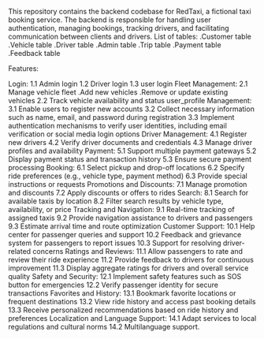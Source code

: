 This repository contains the backend codebase for RedTaxi, a fictional taxi booking service. The backend is responsible for handling user authentication, managing bookings, tracking drivers, and facilitating communication between clients and drivers.
List of tables:
.Customer table
.Vehicle table
.Driver table
.Admin table
.Trip table
.Payment table
.Feedback table

Features:

Login:
1.1 Admin login
1.2 Driver login
1.3 user login
Fleet Management:
2.1 Manage vehicle fleet
.Add new vehicles
.Remove or update existing vehicles
2.2 Track vehicle availability and status
user_profile Management:
3.1 Enable users to register new accounts 
3.2 Collect necessary information such as name, email, and password during registration
3.3 Implement authentication mechanisms to verify user identities, including email verification or social media login options
Driver Management:
4.1 Register new drivers
4.2 Verify driver documents and credentials
4.3 Manage driver profiles and availability
Payment:
5.1 Support multiple payment gateways
5.2 Display payment status and transaction history
5.3 Ensure secure payment processing
Booking:
6.1 Select pickup and drop-off locations
6.2 Specify ride preferences (e.g., vehicle type, payment method)
6.3 Provide special instructions or requests
Promotions and Discounts:
7.1 Manage promotion and discounts
7.2 Apply discounts or offers to rides
Search:
8.1 Search for available taxis by location
8.2 Filter search results by vehicle type, availability, or price
Tracking and Navigation:
9.1 Real-time tracking of assigned taxis
9.2 Provide navigation assistance to drivers and passengers
9.3 Estimate arrival time and route optimization
Customer Support:
10.1 Help center for passenger queries and support
10.2 Feedback and grievance system for passengers to report issues
10.3 Support for resolving driver-related concerns
Ratings and Reviews:
11.1 Allow passengers to rate and review their ride experience
11.2 Provide feedback to drivers for continuous improvement
11.3 Display aggregate ratings for drivers and overall service quality
Safety and Security:
12.1 Implement safety features such as SOS button for emergencies
12.2 Verify passenger identity for secure transactions
Favorites and History:
13.1 Bookmark favorite locations or frequent destinations
13.2 View ride history and access past booking details
13.3 Receive personalized recommendations based on ride history and preferences
Localization and Language Support:
14.1 Adapt services to local regulations and cultural norms
14.2 Multilanguage support.
